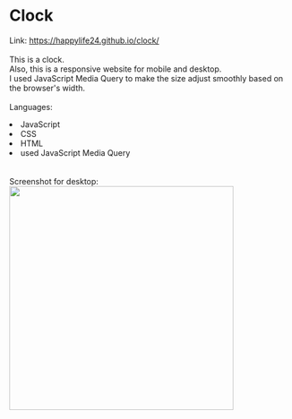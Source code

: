 # Clock 


Link: https://happylife24.github.io/clock/
<br>
<br>
This is a clock.
<br>
Also, this is a responsive website for mobile and desktop.
<br>
I used JavaScript Media Query to make the size adjust smoothly based on the browser's width.
<br>
<br>
Languages:
<li>JavaScript</li>
<li>CSS</li>
<li>HTML</li>
<li>used JavaScript Media Query</li>
<br>
<br>
Screenshot for desktop:
<br>
<img width="400px" src="https://github.com/happylife24/clock/assets/124482174/d0b3c346-2dc9-42bf-bd65-ea09c15c0152">
<br>
<br>


